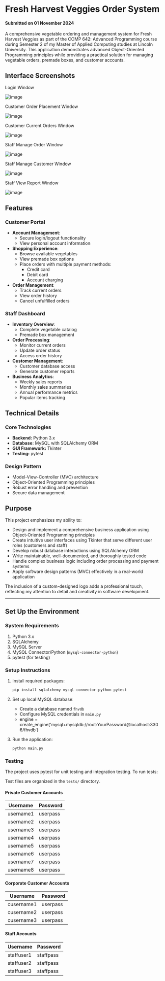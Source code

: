# Fresh Harvest Veggies Order System

#### Submitted on 01 November 2024

A comprehensive vegetable ordering and management system for Fresh Harvest Veggies as part of the COMP 642: Advanced Programming course during Semester 2 of my Master of Applied Computing studies at Lincoln University. This application demonstrates advanced Object-Oriented Programming principles while providing a practical solution for managing vegetable orders, premade boxes, and customer accounts.

## Interface Screenshots

Login Window

![image](https://github.com/user-attachments/assets/d3c17c74-1e85-46ac-8314-2f7319814d29)

Customer Order Placement Window

![image](https://github.com/user-attachments/assets/e1779602-deaf-4b31-9680-85b363a6699d)

Customer Current Orders Window

![image](https://github.com/user-attachments/assets/43fbce5c-0f73-467d-b3c6-41ee47c26378)

Staff Manage Order Window

![image](https://github.com/user-attachments/assets/42ee32f4-6361-4813-b40c-e000b0017012)

Staff Manage Customer Window

![image](https://github.com/user-attachments/assets/2644763e-d9ee-495c-adc3-7ed05712e0f9)

Staff View Report Window

![image](https://github.com/user-attachments/assets/62040c44-2f26-4379-927f-724e625b6777)


## Features

### Customer Portal
- **Account Management**:
  - Secure login/logout functionality
  - View personal account information
- **Shopping Experience**:
  - Browse available vegetables
  - View premade box options
  - Place orders with multiple payment methods:
    - Credit card
    - Debit card
    - Account charging
- **Order Management**:
  - Track current orders
  - View order history
  - Cancel unfulfilled orders

### Staff Dashboard
- **Inventory Overview**:
  - Complete vegetable catalog
  - Premade box management
- **Order Processing**:
  - Monitor current orders
  - Update order status
  - Access order history
- **Customer Management**:
  - Customer database access
  - Generate customer reports
- **Business Analytics**:
  - Weekly sales reports
  - Monthly sales summaries
  - Annual performance metrics
  - Popular items tracking

## Technical Details

### Core Technologies
- **Backend:** Python 3.x
- **Database:** MySQL with SQLAlchemy ORM
- **GUI Framework:** Tkinter
- **Testing:** pytest

### Design Pattern
- Model-View-Controller (MVC) architecture
- Object-Oriented Programming principles
- Robust error handling and prevention
- Secure data management

## Purpose
This project emphasizes my ability to:
- Design and implement a comprehensive business application using Object-Oriented Programming principles
- Create intuitive user interfaces using Tkinter that serve different user roles (customers and staff)
- Develop robust database interactions using SQLAlchemy ORM
- Write maintainable, well-documented, and thoroughly tested code
- Handle complex business logic including order processing and payment systems
- Apply software design patterns (MVC) effectively in a real-world application

The inclusion of a custom-designed logo adds a professional touch, reflecting my attention to detail and creativity in software development.

---------------------

## Set Up the Environment

### System Requirements

1. Python 3.x
2. SQLAlchemy
3. MySQL Server
4. MySQL Connector/Python (`mysql-connector-python`)
5. pytest (for testing)

### Setup Instructions

1. Install required packages:
   ```bash
   pip install sqlalchemy mysql-connector-python pytest
   ```

2. Set up local MySQL database:
   - Create a database named `fhvdb`
   - Configure MySQL credentials in `main.py`
   - engine = create_engine('mysql+mysqldb://root:YourPassword@localhost:3306/fhvdb')

3. Run the application:
   ```bash
   python main.py
   ```

### Testing

The project uses pytest for unit testing and integration testing. To run tests:

Test files are organized in the `tests/` directory.


#### Private Customer Accounts
| Username  | Password  |
|-----------|-----------|
| username1 | userpass  |
| username2 | userpass  |
| username3 | userpass  |
| username4 | userpass  |
| username5 | userpass  |
| username6 | userpass  |
| username7 | userpass  |
| username8 | userpass  |

#### Corporate Customer Accounts
| Username   | Password  |
|------------|-----------|
| cusername1 | userpass  |
| cusername2 | userpass  |
| cusername3 | userpass  |

#### Staff Accounts
| Username   | Password   |
|------------|------------|
| staffuser1 | staffpass  |
| staffuser2 | staffpass  |
| staffuser3 | staffpass  |
